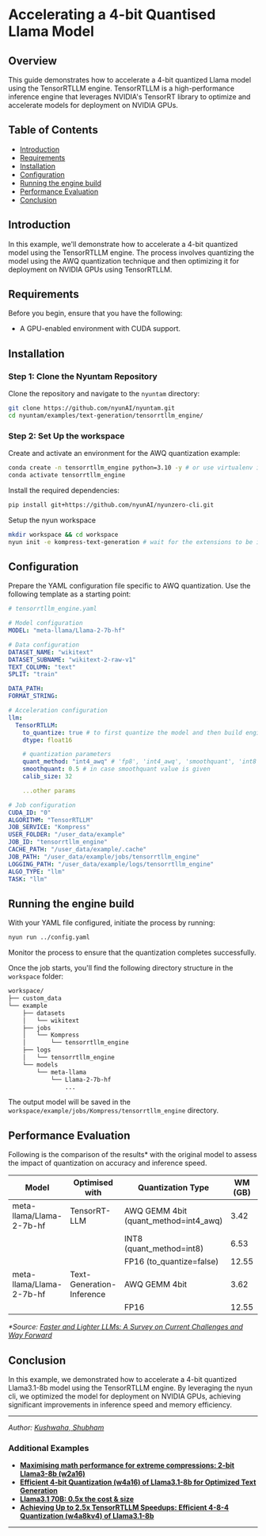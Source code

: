 # Accelerating a 4-bit Quantised Llama Model

## Overview

This guide demonstrates how to accelerate a 4-bit quantized Llama model using the TensorRTLLM engine. TensorRTLLM is a high-performance inference engine that leverages NVIDIA's TensorRT library to optimize and accelerate models for deployment on NVIDIA GPUs.

## Table of Contents

- [Introduction](#introduction)
- [Requirements](#requirements)
- [Installation](#installation)
- [Configuration](#configuration)
- [Running the engine build](#running-the-engine-build)
- [Performance Evaluation](#performance-evaluation)
- [Conclusion](#conclusion)

## Introduction

In this example, we'll demonstrate how to accelerate a 4-bit quantized model using the TensorRTLLM engine. The process involves quantizing the model using the AWQ quantization technique and then optimizing it for deployment on NVIDIA GPUs using TensorRTLLM.

## Requirements

Before you begin, ensure that you have the following:

- A GPU-enabled environment with CUDA support.

## Installation

### Step 1: Clone the Nyuntam Repository

Clone the repository and navigate to the `nyuntam` directory:

```bash
git clone https://github.com/nyunAI/nyuntam.git
cd nyuntam/examples/text-generation/tensorrtllm_engine/
```

### Step 2: Set Up the workspace

Create and activate an environment for the AWQ quantization example:

```bash
conda create -n tensorrtllm_engine python=3.10 -y # or use virtualenv if preferred
conda activate tensorrtllm_engine
```

Install the required dependencies:

```bash
pip install git+https://github.com/nyunAI/nyunzero-cli.git
```

Setup the nyun workspace

```bash
mkdir workspace && cd workspace
nyun init -e kompress-text-generation # wait for the extensions to be installed
```

## Configuration

Prepare the YAML configuration file specific to AWQ quantization. Use the following template as a starting point:

```yaml
# tensorrtllm_engine.yaml

# Model configuration
MODEL: "meta-llama/Llama-2-7b-hf"

# Data configuration
DATASET_NAME: "wikitext"
DATASET_SUBNAME: "wikitext-2-raw-v1"
TEXT_COLUMN: "text"                     
SPLIT: "train"

DATA_PATH:
FORMAT_STRING:

# Acceleration configuration
llm:
  TensorRTLLM:
    to_quantize: true # to first quantize the model and then build engine. (Supported only for llama, gptj, & falcon models.)
    dtype: float16

    # quantization parameters
    quant_method: "int4_awq" # 'fp8', 'int4_awq', 'smoothquant', 'int8'
    smoothquant: 0.5 # in case smoothquant value is given
    calib_size: 32

    ...other params

# Job configuration
CUDA_ID: "0"
ALGORITHM: "TensorRTLLM"
JOB_SERVICE: "Kompress"
USER_FOLDER: "/user_data/example"
JOB_ID: "tensorrtllm_engine"
CACHE_PATH: "/user_data/example/.cache"
JOB_PATH: "/user_data/example/jobs/tensorrtllm_engine"
LOGGING_PATH: "/user_data/example/logs/tensorrtllm_engine"
ALGO_TYPE: "llm"
TASK: "llm"
```

## Running the engine build

With your YAML file configured, initiate the process by running:

```bash
nyun run ../config.yaml
```

Monitor the process to ensure that the quantization completes successfully.

Once the job starts, you'll find the following directory structure in the `workspace` folder:

```bash
workspace/
├── custom_data
└── example
    ├── datasets
    │   └── wikitext
    ├── jobs
    │   └── Kompress
    │       └── tensorrtllm_engine
    ├── logs
    │   └── tensorrtllm_engine
    └── models
        └── meta-llama
            └── Llama-2-7b-hf
                ...
```

The output model will be saved in the `workspace/example/jobs/Kompress/tensorrtllm_engine` directory.

## Performance Evaluation

Following is the comparison of the results* with the original model to assess the impact of quantization on accuracy and inference speed.

| Model                     | Optimised with             | Quantization Type                      | WM (GB)  | RM (GB)  | Tokens/s  | Perplexity  |
|-------------------------- |--------------------------- |--------------------------------------- |--------- |--------- |---------- |------------ |
| meta-llama/Llama-2-7b-hf  | TensorRT-LLM               | AWQ GEMM 4bit (quant_method=int4_awq)  | 3.42     | 5.69     | 194.86    | 6.02        |
|                           |                            | INT8 (quant_method=int8)               | 6.53     | 8.55     | 143.57    | 5.89        |
|                           |                            | FP16 (to_quantize=false)               | 12.55    | 14.61    | 83.43     | 5.85        |
| meta-llama/Llama-2-7b-hf  | Text-Generation-Inference  | AWQ GEMM 4bit                          | 3.62     | 36.67    | 106.84    | 6.02        |
|                           |                            | FP16                                   | 12.55    | 38.03    | 74.19     | 5.85        |

_*Source: [Faster and Lighter LLMs: A Survey on Current Challenges and Way Forward](https://arxiv.org/abs/2402.01799)_

## Conclusion

In this example, we demonstrated how to accelerate a 4-bit quantized Llama3.1-8b model using the TensorRTLLM engine. By leveraging the nyun cli, we optimized the model for deployment on NVIDIA GPUs, achieving significant improvements in inference speed and memory efficiency.

---

_Author: [Kushwaha, Shubham](https://www.linkedin.com/in/shwoobham/)_

### Additional Examples

- **[Maximising math performance for extreme compressions: 2-bit Llama3-8b (w2a16)](../aqlm_quantization/readme.md)**
- **[Efficient 4-bit Quantization (w4a16) of Llama3.1-8b for Optimized Text Generation](../awq_quantization/readme.md)**
- **[Llama3.1 70B: 0.5x the cost & size](../flap_pruning/readme.md)**
- **[Achieving Up to 2.5x TensorRTLLM Speedups: Efficient 4-8-4 Quantization (w4a8kv4) of Llama3.1-8b](../lmquant_quantization/readme.md)**

---
